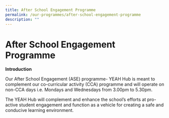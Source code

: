 ```yaml
---
title: After School Engagement Programme
permalink: /our-programmes/after-school-engagement-programme
description: ""
---
```

# **After School Engagement Programme**

**Introduction**  

Our After School Engagement (ASE) programme- YEAH Hub is meant to complement our co-curricular activity (CCA) programme and will operate on non-CCA days i.e. Mondays and Wednesdays from 3.00pm to 5.30pm.

The YEAH Hub will complement and enhance the school’s efforts at pro-active student engagement and function as a vehicle for creating a safe and conducive learning environment.